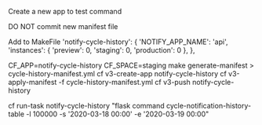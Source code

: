 Create a new app to test command

DO NOT commit new manifest file

Add to MakeFile
'notify-cycle-history': {
    'NOTIFY_APP_NAME': 'api',
    'instances': {
      'preview': 0,
      'staging': 0,
      'production': 0
    },
  },

CF_APP=notify-cycle-history CF_SPACE=staging make generate-manifest > cycle-history-manifest.yml
cf v3-create-app notify-cycle-history 
cf v3-apply-manifest -f cycle-history-manifest.yml
cf v3-push notify-cycle-history

cf run-task notify-cycle-history "flask command cycle-notification-history-table -l 100000 -s '2020-03-18 00:00' -e '2020-03-19 00:00"
  